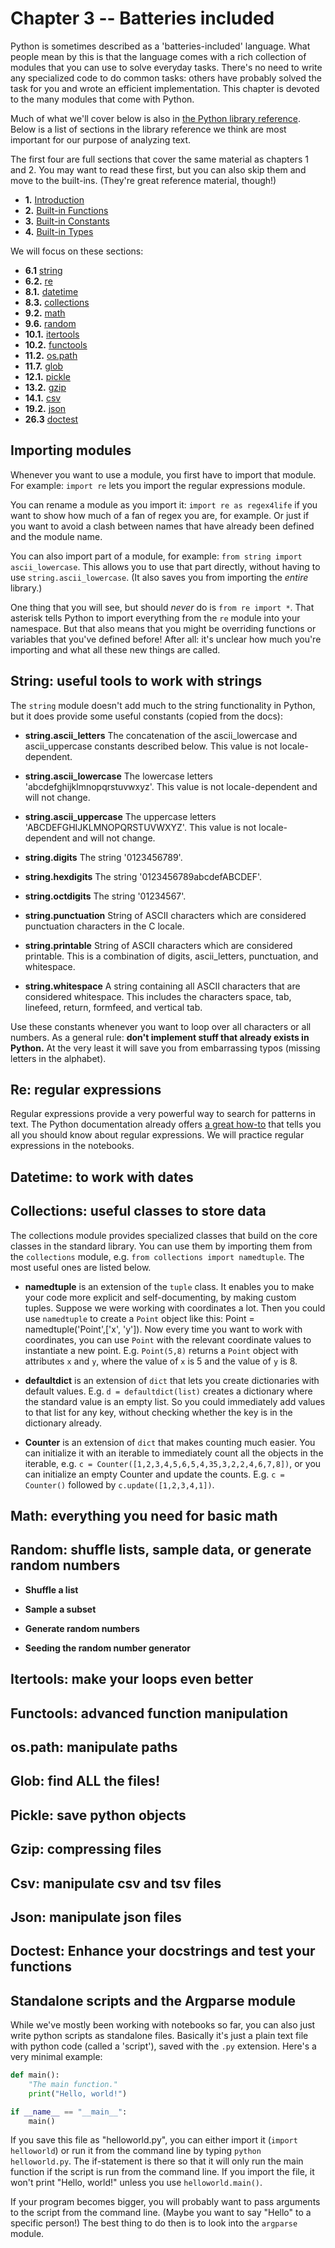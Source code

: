 # Chapter 3 -- Batteries included

Python is sometimes described as a 'batteries-included' language. What people mean
by this is that the language comes with a rich collection of modules that you can
use to solve everyday tasks. There's no need to write any specialized code to do
common tasks: others have probably solved the task for you and wrote an efficient
implementation. This chapter is devoted to the many modules that come with Python.

Much of what we'll cover below is also in [the Python library reference](https://docs.python.org/3.5/library/index.html).
Below is a list of sections in the library reference we think are most important
for our purpose of analyzing text.

The first four are full sections that cover the same material as chapters 1 and 2.
You may want to read these first, but you can also skip them and move to the built-ins.
(They're great reference material, though!)

* **1.** [Introduction](https://docs.python.org/3.5/library/intro.html)
* **2.** [Built-in Functions](https://docs.python.org/3.5/library/functions.html)
* **3.** [Built-in Constants](https://docs.python.org/3.5/library/constants.html)
* **4.** [Built-in Types](https://docs.python.org/3.5/library/stdtypes.html)

We will focus on these sections:

* **6.1** [string](https://docs.python.org/3.5/library/string.html)
* **6.2.** [re](https://docs.python.org/3.5/library/re.html)
* **8.1.** [datetime](https://docs.python.org/3.5/library/datetime.html)
* **8.3.** [collections](https://docs.python.org/3.5/library/collections.html)
* **9.2.** [math](https://docs.python.org/3.5/library/math.html)
* **9.6.** [random](https://docs.python.org/3.5/library/random.html)
* **10.1.** [itertools](https://docs.python.org/3.5/library/itertools.html)
* **10.2.** [functools](https://docs.python.org/3.5/library/functools.html)
* **11.2.** [os.path](https://docs.python.org/3.5/library/os.path.html)
* **11.7.** [glob](https://docs.python.org/3.5/library/glob.html)
* **12.1.** [pickle](https://docs.python.org/3.5/library/pickle.html)
* **13.2.** [gzip](https://docs.python.org/3.5/library/gzip.html)
* **14.1.** [csv](https://docs.python.org/3.5/library/csv.html)
* **19.2.** [json](https://docs.python.org/3.5/library/json.html)
* **26.3** [doctest](https://docs.python.org/3.5/library/doctest.html)

## Importing modules

Whenever you want to use a module, you first have to import that module. For example:
`import re` lets you import the regular expressions module.

You can rename a module as you import it: `import re as regex4life` if you want to
show how much of a fan of regex you are, for example. Or just if you want to avoid
a clash between names that have already been defined and the module name.

You can also import part of a module, for example: `from string import ascii_lowercase`.
This allows you to use that part directly, without having to use `string.ascii_lowercase`.
(It also saves you from importing the *entire* library.)

One thing that you will see, but should *never* do is `from re import *`. That asterisk
tells Python to import everything from the `re` module into your namespace. But that
also means that you might be overriding functions or variables that you've defined
before! After all: it's unclear how much you're importing and what all these new things
are called.

## String: useful tools to work with strings

The `string` module doesn't add much to the string functionality in Python, but
it does provide some useful constants (copied from the docs):

* **string.ascii_letters** The concatenation of the ascii_lowercase and ascii_uppercase constants described below. This value is not locale-dependent.

* **string.ascii_lowercase** The lowercase letters 'abcdefghijklmnopqrstuvwxyz'. This value is not locale-dependent and will not change.

* **string.ascii_uppercase** The uppercase letters 'ABCDEFGHIJKLMNOPQRSTUVWXYZ'. This value is not locale-dependent and will not change.

* **string.digits** The string '0123456789'.

* **string.hexdigits** The string '0123456789abcdefABCDEF'.

* **string.octdigits** The string '01234567'.

* **string.punctuation** String of ASCII characters which are considered punctuation characters in the C locale.

* **string.printable** String of ASCII characters which are considered printable. This is a combination of digits, ascii_letters, punctuation, and whitespace.

* **string.whitespace** A string containing all ASCII characters that are considered whitespace. This includes the characters space, tab, linefeed, return, formfeed, and vertical tab.

Use these constants whenever you want to loop over all characters or all numbers.
As a general rule: **don't implement stuff that already exists in Python.** At the
very least it will save you from embarrassing typos (missing letters in the alphabet).

## Re: regular expressions

Regular expressions provide a very powerful way to search for patterns in text.
The Python documentation already offers [a great how-to](https://docs.python.org/3/howto/regex.html#regex-howto)
that tells you all you should know about regular expressions. We will practice regular
expressions in the notebooks.

## Datetime: to work with dates



## Collections: useful classes to store data

The collections module provides specialized classes that build on the core classes
in the standard library. You can use them by importing them from the `collections`
module, e.g. `from collections import namedtuple`. The most useful ones are listed
below.

* **namedtuple** is an extension of the `tuple` class. It enables you to make your
code more explicit and self-documenting, by making custom tuples. Suppose we were
working with coordinates a lot. Then you could use `namedtuple` to create a `Point`
object like this: Point = namedtuple('Point',['x', 'y']). Now every time you want to work
with coordinates, you can use `Point` with the relevant coordinate values to instantiate
a new point. E.g. `Point(5,8)` returns a `Point` object with attributes `x` and `y`,
where the value of `x` is 5 and the value of `y` is 8.

* **defaultdict** is an extension of `dict` that lets you create dictionaries
with default values. E.g. `d = defaultdict(list)` creates a dictionary where the
standard value is an empty list. So you could immediately add values to that list
for any key, without checking whether the key is in the dictionary already.

* **Counter** is an extension of `dict` that makes counting much easier. You can
initialize it with an iterable to immediately count all the objects in the iterable,
e.g. `c = Counter([1,2,3,4,5,6,5,4,35,3,2,2,4,6,7,8])`, or you can initialize an empty
Counter and update the counts. E.g. `c = Counter()` followed by `c.update([1,2,3,4,1])`.

## Math: everything you need for basic math



## Random: shuffle lists, sample data, or generate random numbers

* **Shuffle a list**

* **Sample a subset**

* **Generate random numbers**

* **Seeding the random number generator**

## Itertools: make your loops even better



## Functools: advanced function manipulation



## os.path: manipulate paths



## Glob: find ALL the files!



## Pickle: save python objects



## Gzip: compressing files



## Csv: manipulate csv and tsv files



## Json: manipulate json files



## Doctest: Enhance your docstrings and test your functions


## Standalone scripts and the Argparse module

While we've mostly been working with notebooks so far, you can also just write
python scripts as standalone files. Basically it's just a plain text file with
python code (called a 'script'), saved with the `.py` extension. Here's a very
minimal example:

```python
def main():
    "The main function."
    print("Hello, world!")

if __name__ == "__main__":
    main()
```

If you save this file as "helloworld.py", you can either import it (`import helloworld`)
or run it from the command line by typing `python helloworld.py`. The if-statement
is there so that it will only run the main function if the script is run from the
command line. If you import the file, it won't print "Hello, world!" unless you
use `helloworld.main()`.

If your program becomes bigger, you will probably want to pass arguments to the
script from the command line. (Maybe you want to say "Hello" to a specific person!)
The best thing to do then is to look into the `argparse` module.
